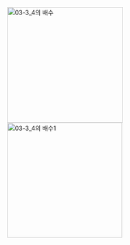 <img width="269" alt="03-3_4의 배수" src="https://github.com/ysolarh/OZ_class_backend/assets/109467066/17d2789f-aa11-4462-9fb7-66e0de125b91">

<img width="267" alt="03-3_4의 배수1" src="https://github.com/ysolarh/OZ_class_backend/assets/109467066/030c3111-6dfe-4a82-8d18-4e91e4d8724d">